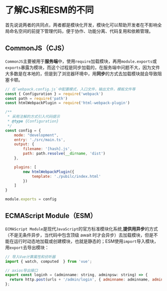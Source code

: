 # 了解CJS和ESM的不同
首先说说两者的共同点，两者都是模块化开发，模块化可以帮助开发者在不影响全局命名空间的前提下管理代码，便于协作、功能分离、代码复用和依赖管理。

## CommonJS（CJS）
`CommonJS`主要被用于**服务端**中，使用`require`加载模块，再用`module.exports`或`exports`暴露为模块，而这个过程是同步加载的，在服务端中问题不大，因为文件大多数是在本地的，但是到了浏览器环境中，用**同步**的方式去加载模块就会导致阻塞卡顿。
```js
// 在`webpack.config.js`中配置模式，入口文件，输出文件，模板文件等
const { Configuration } = require('webpack')
const path = require('path')
const htmlWebpackPlugin = require('html-webpack-plugin')

/**
 * 采用注解的方式引入代码提示
 * @type {Configuration}
 */
const config = {
    mode: "development",
    entry: './src/main.ts',
    output: {
        filename: '[hash].js',
        path: path.resolve(__dirname, 'dist')
    },

    plugins: [
        new htmlWebpackPlugin({
            template: './pubilc/index.html'
        })
    ]
}

module.exports = config
```

## ECMAScript Module（ESM）
`ECMAScript Module`是现代`JavaScript`的官方标准模块化系统,**提供用异步**的方式（不是无条件异步，当代码中包含顶级 await 时才会异步）去加载模块，但是不能在运行时动态地加载或创建模块，也就是静态的；ESM使用`import`导入模块，用`export`去导出模块：
```js
// 导入Vue计算属性和侦听器
import { watch, computed  } from 'vue';

// axios导出接口
export const loginh = (adminname: string, adminpsw: string) => {
  return http.post(urls + '/admin/login', { adminname: adminname, adminpsw: adminpsw });
};
```

